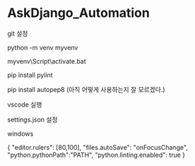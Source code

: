 # AskDjango_Automation

git 설정

python -m venv myvenv

myvenv\Script\activate.bat

pip install pylint

pip install autopep8 (아직 어떻게 사용하는지 잘 모르겠다.)

vscode 실행

settings.json 설정

windows

{
    "editor.rulers": [80,100],
    "files.autoSave": "onFocusChange",
    "python.pythonPath":"PATH",
    "python.linting.enabled": true
}